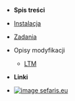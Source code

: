 - **Spis treści**
- [Instalacja](https://sefaris.eu/g3-mod-pack/installation)
- [Zadania](quests.md)
- Opisy modyfikacji

  - [LTM](mods/ltm.md)

- **Linki**

- [![image](https://sefaris.eu/favicon.ico) sefaris.eu](https://sefaris.eu)
